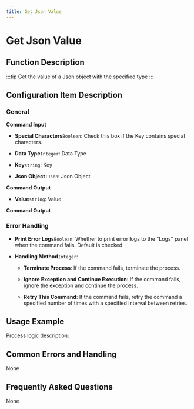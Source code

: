 ```yaml
---
title: Get Json Value
---
```


# Get Json Value

## Function Description

:::tip 
Get the value of a Json object with the specified type
:::

## Configuration Item Description

### General

**Command Input**

- **Special Characters**`Boolean`: Check this box if the Key contains special characters.

- **Data Type**`Integer`: Data Type

- **Key**`string`: Key

- **Json Object**`TJson`: Json Object


**Command Output**

- **Value**`string`: Value


**Command Output**

### Error Handling

- **Print Error Logs**`Boolean`: Whether to print error logs to the "Logs" panel when the command fails. Default is checked. 

- **Handling Method**`Integer`:

    - **Terminate Process**: If the command fails, terminate the process.

    - **Ignore Exception and Continue Execution**: If the command fails, ignore the exception and continue the process.

    - **Retry This Command**: If the command fails, retry the command a specified number of times with a specified interval between retries.

## Usage Example

Process logic description:

## Common Errors and Handling

None

## Frequently Asked Questions

None

